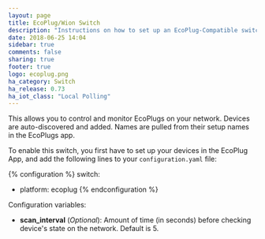 ```yaml
---
layout: page
title: EcoPlug/Wion Switch
description: "Instructions on how to set up an EcoPlug-Compatible switch within Home Assistant."
date: 2018-06-25 14:04
sidebar: true
comments: false
sharing: true
footer: true
logo: ecoplug.png
ha_category: Switch
ha_release: 0.73
ha_iot_class: "Local Polling"
---
```


This allows you to control and monitor EcoPlugs on your network. Devices are auto-discovered and added. Names are pulled from their setup names in the EcoPlugs app.

To enable this switch, you first have to set up your devices in the EcoPlug App, and add the following lines to your `configuration.yaml` file:

{% configuration %}
switch:
  - platform: ecoplug
 {% endconfiguration %}


Configuration variables:
- **scan_interval** (*Optional*): Amount of time (in seconds) before checking device's state on the network. Default is 5.
